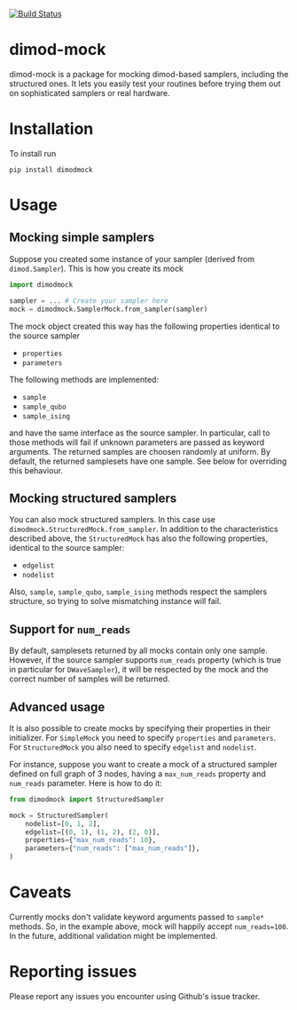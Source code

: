 [![Build Status](https://travis-ci.org/dexter2206/dimod-mock.svg?branch=master)](https://travis-ci.org/dexter2206/dimod-mock)

# dimod-mock

dimod-mock is a package for mocking dimod-based samplers, including the structured ones.
It lets you easily test your routines before trying them out on sophisticated samplers or real hardware.

# Installation

To install run

```
pip install dimodmock
```

# Usage

## Mocking simple samplers

Suppose you created some instance of your sampler (derived from `dimod.Sampler`). This is how you create its mock

```python
import dimodmock

sampler = ... # Create your sampler here
mock = dimodmock.SamplerMock.from_sampler(sampler)
```

The mock object created this way has the following properties identical to the source sampler
- `properties`
- `parameters`

The following methods are implemented:
- `sample`
- `sample_qubo`
- `sample_ising`

and have the same interface as the source sampler. In particular, call to those methods will fail
if unknown parameters are passed as keyword arguments. The returned samples are choosen randomly at uniform.
By default, the returned samplesets have one sample. See below for overriding this behaviour.

## Mocking structured samplers

You can also mock structured samplers. In this case use `dimodmock.StructuredMock.from_sampler`.
In addition to the characteristics described above, the `StructuredMock` has also the following properties, identical
to the source sampler:
- `edgelist`
- `nodelist`

Also, `sample`, `sample_qubo`, `sample_ising` methods respect the samplers structure, so trying to solve
mismatching instance will fail.

## Support for `num_reads`

By default, samplesets returned by all mocks contain only one sample. However, if the source sampler supports `num_reads`
property (which is true in particular for `DWaveSampler`), it will be respected by the mock and the correct number
of samples will be returned.

## Advanced usage
It is also possible to create mocks by specifying their properties in their initializer. For `SimpleMock` you need to specify 
`properties` and `parameters`. For `StructuredMock` you also need to specify `edgelist` and `nodelist`.

For instance, suppose you want to create a mock of a structured sampler defined on full graph of 3 nodes,
having a `max_num_reads` property and `num_reads` parameter. Here is how to do it:

```python
from dimodmock import StructuredSampler

mock = StructuredSampler(
    nodelist=[0, 1, 2], 
    edgelist=[(0, 1), (1, 2), (2, 0)], 
    properties={"max_num_reads": 10},
    parameters={"num_reads": ["max_num_reads"]},
)
```


# Caveats

Currently mocks don't validate keyword arguments passed to `sample*` methods. 
So, in the example above, mock will happily accept `num_reads=100`. In the future, additional validation might be
implemented.


# Reporting issues
Please report any issues you encounter using Github's issue tracker.
